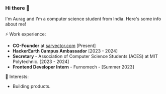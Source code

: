 ### Hi there 👋

I'm Aurag and I'm a computer science student from India. Here's some info about me!

⚡ Work experience: <br>
- **CO-Founder** at [sarvector.com](https://www.sarvector.com/) [Present]
- **HackerEarth Campus Ambassador** [2023 - 2024]
- **Secretary** - Association of Computer Science Students (ACES) at MIT Polytechnic. [2023 - 2024]
- **Frontend Developer Intern** - Furnomech - [Summer 2023]

🌱 Interests:
- Building products.

<!--
**anuuragg/anuuragg** is a ✨ _special_ ✨ repository because its `README.md` (this file) appears on your GitHub profile.

Here are some ideas to get you started:

- 🔭 I’m currently working on ...
- 🌱 I’m currently learning ...
- 👯 I’m looking to collaborate on ...
- 🤔 I’m looking for help with ...
- 💬 Ask me about ...
- 📫 How to reach me: ...
- 😄 Pronouns: ...
- ⚡ Fun fact: ...
-->
